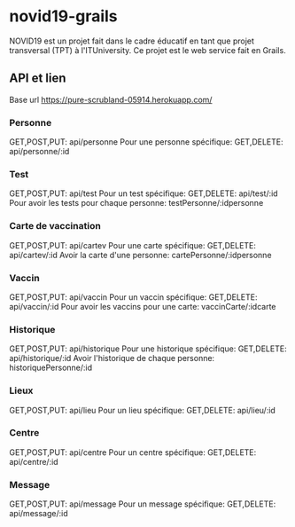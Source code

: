 # novid19-grails
NOVID19 est un projet fait dans le cadre éducatif en tant que projet transversal (TPT) à l'ITUniversity.
Ce projet est le web service fait en Grails.

## API et lien
Base url https://pure-scrubland-05914.herokuapp.com/

### Personne

GET,POST,PUT: api/personne
Pour une personne spécifique: GET,DELETE: api/personne/:id

### Test

GET,POST,PUT: api/test
Pour un test spécifique: GET,DELETE: api/test/:id
Pour avoir les tests pour chaque personne: testPersonne/:idpersonne

### Carte de vaccination

GET,POST,PUT: api/cartev
Pour une carte spécifique: GET,DELETE: api/cartev/:id
Avoir la carte d'une personne: cartePersonne/:idpersonne


### Vaccin

GET,POST,PUT: api/vaccin
Pour un vaccin spécifique: GET,DELETE: api/vaccin/:id
Pour avoir les vaccins pour une carte: vaccinCarte/:idcarte

### Historique

GET,POST,PUT: api/historique
Pour une historique spécifique: GET,DELETE: api/historique/:id
Avoir l'historique de chaque personne: historiquePersonne/:id





### Lieux

GET,POST,PUT: api/lieu
Pour un lieu spécifique: GET,DELETE: api/lieu/:id

### Centre

GET,POST,PUT: api/centre
Pour un centre spécifique: GET,DELETE: api/centre/:id

### Message

GET,POST,PUT: api/message
Pour un message spécifique: GET,DELETE: api/message/:id





